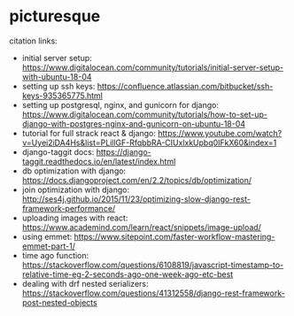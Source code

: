 # picturesque

citation links:

- initial server setup: <https://www.digitalocean.com/community/tutorials/initial-server-setup-with-ubuntu-18-04>
- setting up ssh keys: <https://confluence.atlassian.com/bitbucket/ssh-keys-935365775.html>
- setting up postgresql, nginx, and gunicorn for django: <https://www.digitalocean.com/community/tutorials/how-to-set-up-django-with-postgres-nginx-and-gunicorn-on-ubuntu-18-04>
- tutorial for full strack react & django: <https://www.youtube.com/watch?v=Uyei2iDA4Hs&list=PLillGF-RfqbbRA-CIUxlxkUpbq0IFkX60&index=1>
- django-taggit docs: <https://django-taggit.readthedocs.io/en/latest/index.html>
- db optimization with django: <https://docs.djangoproject.com/en/2.2/topics/db/optimization/>
- join optimization with django: <http://ses4j.github.io/2015/11/23/optimizing-slow-django-rest-framework-performance/>
- uploading images with react: <https://www.academind.com/learn/react/snippets/image-upload/>
- using emmet: <https://www.sitepoint.com/faster-workflow-mastering-emmet-part-1/>
- time ago function: <https://stackoverflow.com/questions/6108819/javascript-timestamp-to-relative-time-eg-2-seconds-ago-one-week-ago-etc-best>
- dealing with drf nested serializers: <https://stackoverflow.com/questions/41312558/django-rest-framework-post-nested-objects>
